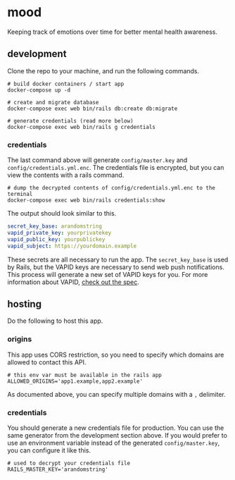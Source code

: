 # mood

Keeping track of emotions over time for better mental health awareness.

## development

Clone the repo to your machine, and run the following commands.

```shell
# build docker containers / start app
docker-compose up -d

# create and migrate database
docker-compose exec web bin/rails db:create db:migrate

# generate credentials (read more below)
docker-compose exec web bin/rails g credentials
```

### credentials

The last command above will generate `config/master.key` and `config/credentials.yml.enc`. The credentials file is encrypted, but you can view the contents with a rails command.

```shell
# dump the decrypted contents of config/credentials.yml.enc to the terminal
docker-compose exec web bin/rails credentials:show
```

The output should look similar to this.

```yaml
secret_key_base: arandomstring
vapid_private_key: yourprivatekey
vapid_public_key: yourpublickey
vapid_subject: https://yourdomain.example
```

These secrets are all necessary to run the app. The `secret_key_base` is used by Rails, but the VAPID keys are necessary to send web push notifications. This process will generate a new set of VAPID keys for you. For more information about VAPID, [check out the spec](https://tools.ietf.org/html/rfc8292).

## hosting

Do the following to host this app.

### origins

This app uses CORS restriction, so you need to specify which domains are allowed to contact this API.

```shell
# this env var must be available in the rails app
ALLOWED_ORIGINS='app1.example,app2.example'
```

As documented above, you can specify multiple domains with a `,` delimiter.

### credentials

You should generate a new credentials file for production. You can use the same generator from the development section above. If you would prefer to use an environment variable instead of the generated `config/master.key`, you can configure it like this.

```shell
# used to decrypt your credentials file
RAILS_MASTER_KEY='arandomstring'
```
